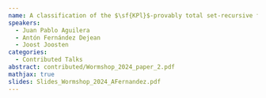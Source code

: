```yaml
---
name: A classification of the $\sf{KPl}$-provably total set-recursive functions
speakers:
  - Juan Pablo Aguilera
  - Antón Fernández Dejean
  - Joost Joosten
categories:
  - Contributed Talks
abstract: contributed/Wormshop_2024_paper_2.pdf
mathjax: true
slides: Slides_Wormshop_2024_AFernandez.pdf
---
```

